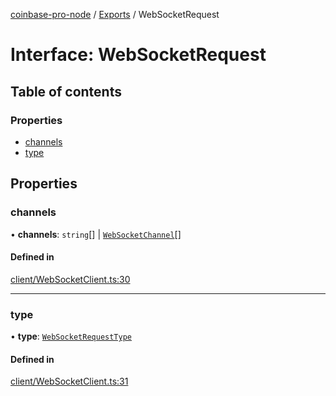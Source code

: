 [coinbase-pro-node](../README.md) / [Exports](../modules.md) / WebSocketRequest

# Interface: WebSocketRequest

## Table of contents

### Properties

- [channels](WebSocketRequest.md#channels)
- [type](WebSocketRequest.md#type)

## Properties

### channels

• **channels**: `string`[] \| [`WebSocketChannel`](WebSocketChannel.md)[]

#### Defined in

[client/WebSocketClient.ts:30](https://github.com/bennycode/coinbase-pro-node/blob/9734468/src/client/WebSocketClient.ts#L30)

___

### type

• **type**: [`WebSocketRequestType`](../enums/WebSocketRequestType.md)

#### Defined in

[client/WebSocketClient.ts:31](https://github.com/bennycode/coinbase-pro-node/blob/9734468/src/client/WebSocketClient.ts#L31)
